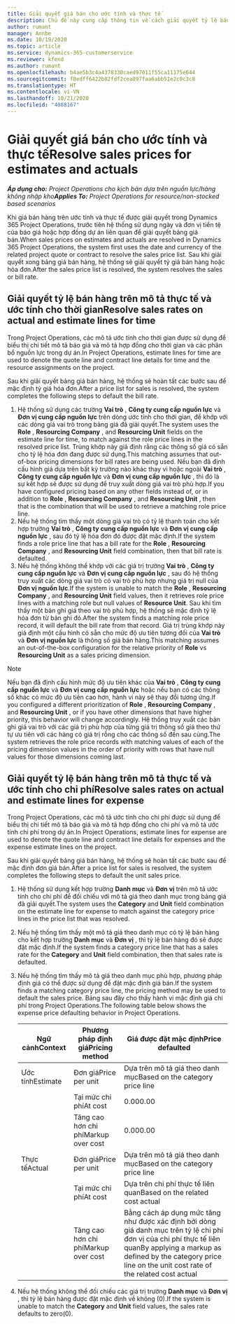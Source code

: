 ```yaml
---
title: Giải quyết giá bán cho ước tính và thực tế
description: Chủ đề này cung cấp thông tin về cách giải quyết tỷ lệ bán hàng cho các ước tính và thực tế.
author: rumant
manager: Annbe
ms.date: 10/19/2020
ms.topic: article
ms.service: dynamics-365-customerservice
ms.reviewer: kfend
ms.author: rumant
ms.openlocfilehash: b4ae5b3c4a4378330caed97011f55ca11175e644
ms.sourcegitcommit: f8edff6422b82fdf2cea897faa6abb51e2c0c3c8
ms.translationtype: HT
ms.contentlocale: vi-VN
ms.lasthandoff: 10/21/2020
ms.locfileid: "4088167"
---
```

# <a name="resolve-sales-prices-for-estimates-and-actuals"></a><span data-ttu-id="0f856-103">Giải quyết giá bán cho ước tính và thực tế</span><span class="sxs-lookup"><span data-stu-id="0f856-103">Resolve sales prices for estimates and actuals</span></span>

<span data-ttu-id="0f856-104">_**Áp dụng cho:** Project Operations cho kịch bản dựa trên nguồn lực/hàng không nhập kho_</span><span class="sxs-lookup"><span data-stu-id="0f856-104">_**Applies To:** Project Operations for resource/non-stocked based scenarios_</span></span>

<span data-ttu-id="0f856-105">Khi giá bán hàng trên ước tính và thực tế được giải quyết trong Dynamics 365 Project Operations, trước tiên hệ thống sử dụng ngày và đơn vị tiền tệ của báo giá hoặc hợp đồng dự án liên quan để giải quyết bảng giá bán.</span><span class="sxs-lookup"><span data-stu-id="0f856-105">When sales prices on estimates and actuals are resolved in Dynamics 365 Project Operations, the system first uses the date and currency of the related project quote or contract to resolve the sales price list.</span></span> <span data-ttu-id="0f856-106">Sau khi giải quyết xong bảng giá bán hàng, hệ thống sẽ giải quyết tỷ giá bán hàng hoặc hóa đơn.</span><span class="sxs-lookup"><span data-stu-id="0f856-106">After the sales price list is resolved, the system resolves the sales or bill rate.</span></span>

## <a name="resolve-sales-rates-on-actual-and-estimate-lines-for-time"></a><span data-ttu-id="0f856-107">Giải quyết tỷ lệ bán hàng trên mô tả thực tế và ước tính cho thời gian</span><span class="sxs-lookup"><span data-stu-id="0f856-107">Resolve sales rates on actual and estimate lines for time</span></span>

<span data-ttu-id="0f856-108">Trong Project Operations, các mô tả ước tính cho thời gian được sử dụng để biểu thị chi tiết mô tả báo giá và mô tả hợp đồng cho thời gian và các phân bổ nguồn lực trong dự án.</span><span class="sxs-lookup"><span data-stu-id="0f856-108">In Project Operations, estimate lines for time are used to denote the quote line and contract line details for time and the resource assignments on the project.</span></span>

<span data-ttu-id="0f856-109">Sau khi giải quyết bảng giá bán hàng, hệ thống sẽ hoàn tất các bước sau để mặc định tỷ giá hóa đơn.</span><span class="sxs-lookup"><span data-stu-id="0f856-109">After a price list for sales is resolved, the system completes the following steps to default the bill rate.</span></span>

1. <span data-ttu-id="0f856-110">Hệ thống sử dụng các trường **Vai trò** , **Công ty cung cấp nguồn lực** và **Đơn vị cung cấp nguồn lực** trên dòng ước tính cho thời gian, để khớp với các dòng giá vai trò trong bảng giá đã giải quyết.</span><span class="sxs-lookup"><span data-stu-id="0f856-110">The system uses the **Role** , **Resourcing Company** , and **Resourcing Unit** fields on the estimate line for time, to match against the role price lines in the resolved price list.</span></span> <span data-ttu-id="0f856-111">Trùng khớp này giả định rằng các thông số giá có sẵn cho tỷ lệ hóa đơn đang được sử dụng.</span><span class="sxs-lookup"><span data-stu-id="0f856-111">This matching assumes that out-of-box pricing dimensions for bill rates are being used.</span></span> <span data-ttu-id="0f856-112">Nếu bạn đã định cấu hình giá dựa trên bất kỳ trường nào khác thay vì hoặc ngoài **Vai trò** , **Công ty cung cấp nguồn lực** và **Đơn vị cung cấp nguồn lực** , thì đó là sự kết hợp sẽ được sử dụng để truy xuất dòng giá vai trò phù hợp.</span><span class="sxs-lookup"><span data-stu-id="0f856-112">If you have configured pricing based on any other fields instead of, or in addition to **Role** , **Resourcing Company** , and **Resourcing Unit** , then that is the combination that will be used to retrieve a matching role price line.</span></span>
2. <span data-ttu-id="0f856-113">Nếu hệ thống tìm thấy một dòng giá vai trò có tỷ lệ thanh toán cho kết hợp trường **Vai trò** , **Công ty cung cấp nguồn lực** và **Đơn vị cung cấp nguồn lực** , sau đó tỷ lệ hóa đơn đó được đặt mặc định.</span><span class="sxs-lookup"><span data-stu-id="0f856-113">If the system finds a role price line that has a bill rate for the **Role** , **Resourcing Company** , and **Resourcing Unit** field combination, then that bill rate is defaulted.</span></span>
3. <span data-ttu-id="0f856-114">Nếu hệ thống không thể khớp với các giá trị trường **Vai trò** , **Công ty cung cấp nguồn lực** và **Đơn vị cung cấp nguồn lực** , sau đó hệ thống truy xuất các dòng giá vai trò có vai trò phù hợp nhưng giá trị null của **Đơn vị nguồn lực**.</span><span class="sxs-lookup"><span data-stu-id="0f856-114">If the system is unable to match the **Role** , **Resourcing Company** , and **Resourcing Unit** field values, then it retrieves role price lines with a matching role but null values of **Resource Unit**.</span></span> <span data-ttu-id="0f856-115">Sau khi tìm thấy một bản ghi giá theo vai trò phù hợp, hệ thống sẽ mặc định tỷ lệ hóa đơn từ bản ghi đó.</span><span class="sxs-lookup"><span data-stu-id="0f856-115">After the system finds a matching role price record, it will default the bill rate from that record.</span></span> <span data-ttu-id="0f856-116">Giá trị trùng khớp này giả định một cấu hình có sẵn cho mức độ ưu tiên tương đối của **Vai trò** và **Đơn vị nguồn lực** là thông số giá bán hàng.</span><span class="sxs-lookup"><span data-stu-id="0f856-116">This matching assumes an out-of-the-box configuration for the relative priority of **Role** vs **Resourcing Unit** as a sales pricing dimension.</span></span>

> [!NOTE]
> <span data-ttu-id="0f856-117">Nếu bạn đã định cấu hình mức độ ưu tiên khác của **Vai trò** , **Công ty cung cấp nguồn lực** và **Đơn vị cung cấp nguồn lực** hoặc nếu bạn có các thông số khác có mức độ ưu tiên cao hơn, hành vi này sẽ thay đổi tương ứng.</span><span class="sxs-lookup"><span data-stu-id="0f856-117">If you configured a different prioritization of **Role** , **Resourcing Company** , and **Resourcing Unit** , or if you have other dimensions that have higher priority, this behavior will change accordingly.</span></span> <span data-ttu-id="0f856-118">Hệ thống truy xuất các bản ghi giá vai trò với các giá trị phù hợp của từng giá trị thông số giá theo thứ tự ưu tiên với các hàng có giá trị rỗng cho các thông số đến sau cùng.</span><span class="sxs-lookup"><span data-stu-id="0f856-118">The system retrieves the role price records with matching values of each of the pricing dimension values in the order of priority with rows that have null values for those dimensions coming last.</span></span>

## <a name="resolve-sales-rates-on-actual-and-estimate-lines-for-expense"></a><span data-ttu-id="0f856-119">Giải quyết tỷ lệ bán hàng trên mô tả thực tế và ước tính cho chi phí</span><span class="sxs-lookup"><span data-stu-id="0f856-119">Resolve sales rates on actual and estimate lines for expense</span></span>

<span data-ttu-id="0f856-120">Trong Project Operations, các mô tả ước tính cho chi phí được sử dụng để biểu thị chi tiết mô tả báo giá và mô tả hợp đồng cho chi phí và mô tả ước tính chi phí trong dự án.</span><span class="sxs-lookup"><span data-stu-id="0f856-120">In Project Operations, estimate lines for expense are used to denote the quote line and contract line details for expenses and the expense estimate lines on the project.</span></span>

<span data-ttu-id="0f856-121">Sau khi giải quyết bảng giá bán hàng, hệ thống sẽ hoàn tất các bước sau để mặc định đơn giá bán.</span><span class="sxs-lookup"><span data-stu-id="0f856-121">After a price list for sales is resolved, the system completes the following steps to default the unit sales price.</span></span>

1. <span data-ttu-id="0f856-122">Hệ thống sử dụng kết hợp trường **Danh mục** và **Đơn vị** trên mô tả ước tính cho chi phí để đối chiếu với mô tả giá theo danh mục trong bảng giá đã giải quyết.</span><span class="sxs-lookup"><span data-stu-id="0f856-122">The system uses the **Category** and **Unit** field combination on the estimate line for expense to match against the category price lines in the price list that was resolved.</span></span>
2. <span data-ttu-id="0f856-123">Nếu hệ thống tìm thấy một mô tả giá theo danh mục có tỷ lệ bán hàng cho kết hợp trường **Danh mục** và **Đơn vị** , thì tỷ lệ bán hàng đó sẽ được đặt mặc định.</span><span class="sxs-lookup"><span data-stu-id="0f856-123">If the system finds a category price line that has a sales rate for the **Category** and **Unit** field combination, then that sales rate is defaulted.</span></span>
3. <span data-ttu-id="0f856-124">Nếu hệ thống tìm thấy mô tả giá theo danh mục phù hợp, phương pháp định giá có thể được sử dụng để đặt mặc định giá bán.</span><span class="sxs-lookup"><span data-stu-id="0f856-124">If the system finds a matching category price line, the pricing method may be used to default the sales price.</span></span> <span data-ttu-id="0f856-125">Bảng sau đây cho thấy hành vi mặc định giá chi phí trong Project Operations.</span><span class="sxs-lookup"><span data-stu-id="0f856-125">The following table below shows the expense price defaulting behavior in Project Operations.</span></span>

    | <span data-ttu-id="0f856-126">Ngữ cảnh</span><span class="sxs-lookup"><span data-stu-id="0f856-126">Context</span></span> | <span data-ttu-id="0f856-127">Phương pháp định giá</span><span class="sxs-lookup"><span data-stu-id="0f856-127">Pricing method</span></span> | <span data-ttu-id="0f856-128">Giá được đặt mặc định</span><span class="sxs-lookup"><span data-stu-id="0f856-128">Price defaulted</span></span> |
    | --- | --- | --- |
    | <span data-ttu-id="0f856-129">Ước tính</span><span class="sxs-lookup"><span data-stu-id="0f856-129">Estimate</span></span> | <span data-ttu-id="0f856-130">Đơn giá</span><span class="sxs-lookup"><span data-stu-id="0f856-130">Price per unit</span></span> | <span data-ttu-id="0f856-131">Dựa trên mô tả giá theo danh mục</span><span class="sxs-lookup"><span data-stu-id="0f856-131">Based on the category price line</span></span> |
    | &nbsp; | <span data-ttu-id="0f856-132">Tại mức chi phí</span><span class="sxs-lookup"><span data-stu-id="0f856-132">At cost</span></span> | <span data-ttu-id="0f856-133">0.00</span><span class="sxs-lookup"><span data-stu-id="0f856-133">0.00</span></span> |
    | &nbsp; | <span data-ttu-id="0f856-134">Tăng cao hơn chi phí</span><span class="sxs-lookup"><span data-stu-id="0f856-134">Markup over cost</span></span> | <span data-ttu-id="0f856-135">0.00</span><span class="sxs-lookup"><span data-stu-id="0f856-135">0.00</span></span> |
    | <span data-ttu-id="0f856-136">Thực tế</span><span class="sxs-lookup"><span data-stu-id="0f856-136">Actual</span></span> | <span data-ttu-id="0f856-137">Đơn giá</span><span class="sxs-lookup"><span data-stu-id="0f856-137">Price per unit</span></span> | <span data-ttu-id="0f856-138">Dựa trên mô tả giá theo danh mục</span><span class="sxs-lookup"><span data-stu-id="0f856-138">Based on the category price line</span></span> |
    | &nbsp; | <span data-ttu-id="0f856-139">Tại mức chi phí</span><span class="sxs-lookup"><span data-stu-id="0f856-139">At cost</span></span> | <span data-ttu-id="0f856-140">Dựa trên chi phí thực tế liên quan</span><span class="sxs-lookup"><span data-stu-id="0f856-140">Based on the related cost actual</span></span> |
    | &nbsp; | <span data-ttu-id="0f856-141">Tăng cao hơn chi phí</span><span class="sxs-lookup"><span data-stu-id="0f856-141">Markup over cost</span></span> | <span data-ttu-id="0f856-142">Bằng cách áp dụng mức tăng như được xác định bởi dòng giá danh mục trên tỷ lệ chi phí đơn vị của chi phí thực tế liên quan</span><span class="sxs-lookup"><span data-stu-id="0f856-142">By applying a markup as defined by the category price line on the unit cost rate of the related cost actual</span></span> |

4. <span data-ttu-id="0f856-143">Nếu hệ thống không thể đối chiếu các giá trị trường **Danh mục** và **Đơn vị** , thì tỷ lệ bán hàng được đặt mặc định về không (0).</span><span class="sxs-lookup"><span data-stu-id="0f856-143">If the system is unable to match the **Category** and **Unit** field values, the sales rate defaults to zero(0).</span></span>
